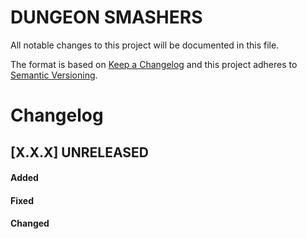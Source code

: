 # DUNGEON SMASHERS

All notable changes to this project will be documented in this file.

The format is based on [Keep a Changelog](http://keepachangelog.com/)
and this project adheres to [Semantic Versioning](http://semver.org/).

# Changelog

## [X.X.X] UNRELEASED

#### Added

#### Fixed

#### Changed
